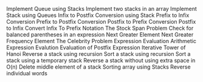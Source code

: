 Implement Queue using Stacks
Implement two stacks in an array
Implement Stack using Queues
Infix to Postfix Conversion using Stack
Prefix to Infix Conversion
Prefix to Postfix Conversion
Postfix to Prefix Conversion
Postfix to Infix
Convert Infix To Prefix Notation
The Stock Span Problem
Check for balanced parentheses in an expression
Next Greater Element
Next Greater Frequency Element
The Celebrity Problem
Expression Evaluation
Arithmetic Expression Evalution
Evaluation of Postfix Expression
Iterative Tower of Hanoi
Reverse a stack using recursion
Sort a stack using recursion
Sort a stack using a temporary stack
Reverse a stack without using extra space in O(n)
Delete middle element of a stack
Sorting array using Stacks
Reverse individual words

